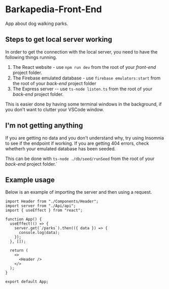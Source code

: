 # Barkapedia-Front-End

App about dog walking parks.

## Steps to get local server working

In order to get the connection with the local server, you need to have the following things running. 

1. The React website - use `npm run dev` from the root of your *front-end* project folder.
2. The Firebase emulated database - use `firebase emulators:start` from the root of your *back-end* project folder
3. The Express server -- use `ts-node listen.ts` from the root of your *back-end* project folder.

This is easier done by having some terminal windows in the background, if you don't want to clutter your VSCode window. 

## I'm not getting anything

If you are getting no data and you don't understand why, try using Insomnia to see if the endpoint if working. If you are getting 404 errors, check whetherh your emulated database has been seeded.

This can be done with `ts-node ./db/seed/runSeed` from the root of your *back-end* project folder.`

## Example usage

Below is an example of importing the server and then using a request. 

```
import Header from "./Components/Header";
import server from "./Api/api";
import { useEffect } from "react";

function App() {
  useEffect(() => {
    server.get(`/parks`).then(({ data }) => {
      console.log(data);
    });
  }, []);

  return (
    <>
      <Header />
    </>
  );
}

export default App;
```
